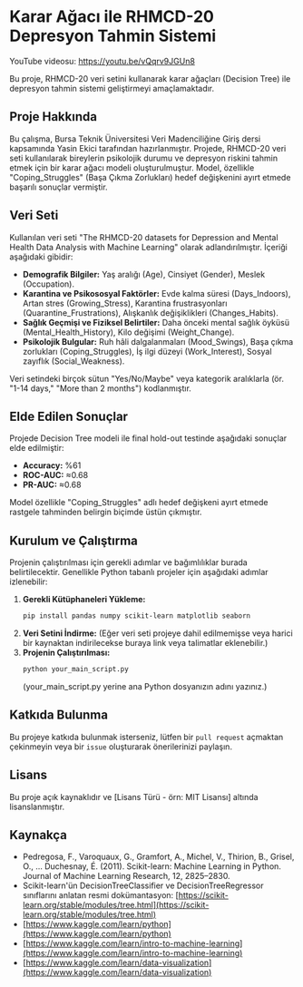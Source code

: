# Karar Ağacı ile RHMCD-20 Depresyon Tahmin Sistemi
YouTube videosu: https://youtu.be/vQqrv9JGUn8

Bu proje, RHMCD-20 veri setini kullanarak karar ağaçları (Decision Tree) ile depresyon tahmin sistemi geliştirmeyi amaçlamaktadır.

## Proje Hakkında

Bu çalışma, Bursa Teknik Üniversitesi Veri Madenciliğine Giriş dersi kapsamında Yasin Ekici tarafından hazırlanmıştır. Projede, RHMCD-20 veri seti kullanılarak bireylerin psikolojik durumu ve depresyon riskini tahmin etmek için bir karar ağacı modeli oluşturulmuştur. Model, özellikle "Coping_Struggles" (Başa Çıkma Zorlukları) hedef değişkenini ayırt etmede başarılı sonuçlar vermiştir.

## Veri Seti

Kullanılan veri seti "The RHMCD-20 datasets for Depression and Mental Health Data Analysis with Machine Learning" olarak adlandırılmıştır. İçeriği aşağıdaki gibidir:

* **Demografik Bilgiler:** Yaş aralığı (Age), Cinsiyet (Gender), Meslek (Occupation).
* **Karantina ve Psikososyal Faktörler:** Evde kalma süresi (Days_Indoors), Artan stres (Growing_Stress), Karantina frustrasyonları (Quarantine_Frustrations), Alışkanlık değişiklikleri (Changes_Habits).
* **Sağlık Geçmişi ve Fiziksel Belirtiler:** Daha önceki mental sağlık öyküsü (Mental_Health_History), Kilo değişimi (Weight_Change).
* **Psikolojik Bulgular:** Ruh hâli dalgalanmaları (Mood_Swings), Başa çıkma zorlukları (Coping_Struggles), İş ilgi düzeyi (Work_Interest), Sosyal zayıflık (Social_Weakness).

Veri setindeki birçok sütun "Yes/No/Maybe" veya kategorik aralıklarla (ör. "1-14 days," "More than 2 months") kodlanmıştır.

## Elde Edilen Sonuçlar

Projede Decision Tree modeli ile final hold-out testinde aşağıdaki sonuçlar elde edilmiştir:

* **Accuracy:** %61
* **ROC-AUC:** $\approx$0.68
* **PR-AUC:** $\approx$0.68

Model özellikle "Coping_Struggles" adlı hedef değişkeni ayırt etmede rastgele tahminden belirgin biçimde üstün çıkmıştır.

## Kurulum ve Çalıştırma

Projenin çalıştırılması için gerekli adımlar ve bağımlılıklar burada belirtilecektir. Genellikle Python tabanlı projeler için aşağıdaki adımlar izlenebilir:

1.  **Gerekli Kütüphaneleri Yükleme:**
    ```bash
    pip install pandas numpy scikit-learn matplotlib seaborn
    ```
2.  **Veri Setini İndirme:** (Eğer veri seti projeye dahil edilmemişse veya harici bir kaynaktan indirilecekse buraya link veya talimatlar eklenebilir.)
3.  **Projenin Çalıştırılması:**
    ```bash
    python your_main_script.py
    ```
    (your_main_script.py yerine ana Python dosyanızın adını yazınız.)

## Katkıda Bulunma

Bu projeye katkıda bulunmak isterseniz, lütfen bir `pull request` açmaktan çekinmeyin veya bir `issue` oluşturarak önerilerinizi paylaşın.

## Lisans

Bu proje açık kaynaklıdır ve [Lisans Türü - örn: MIT Lisansı] altında lisanslanmıştır.

## Kaynakça

* Pedregosa, F., Varoquaux, G., Gramfort, A., Michel, V., Thirion, B., Grisel, O., … Duchesnay, É. (2011). Scikit-learn: Machine Learning in Python. Journal of Machine Learning Research, 12, 2825–2830.
* Scikit-learn'ün DecisionTreeClassifier ve DecisionTreeRegressor sınıflarını anlatan resmi dokümantasyon: [https://scikit-learn.org/stable/modules/tree.html](https://scikit-learn.org/stable/modules/tree.html)
* [https://www.kaggle.com/learn/python](https://www.kaggle.com/learn/python)
* [https://www.kaggle.com/learn/intro-to-machine-learning](https://www.kaggle.com/learn/intro-to-machine-learning)
* [https://www.kaggle.com/learn/data-visualization](https://www.kaggle.com/learn/data-visualization)
